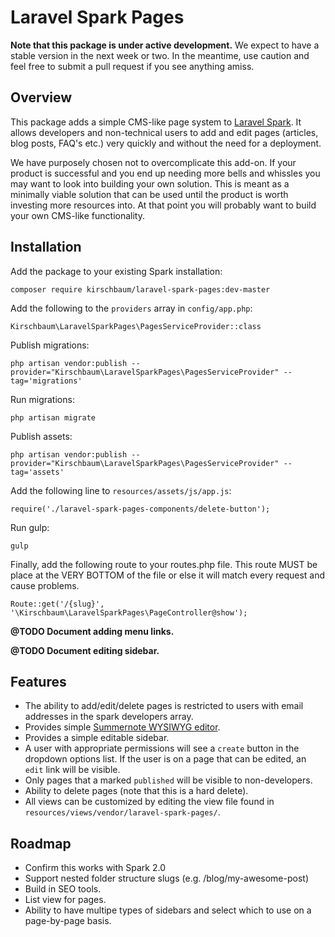 # Laravel Spark Pages

**Note that this package is under active development.** We expect to have a stable version in the next week or two. In the meantime, use caution and feel free to submit a pull request if you see anything amiss.

## Overview

This package adds a simple CMS-like page system to [Laravel Spark](https://spark.laravel.com/ "Laravel Spark"). It allows developers and non-technical users to add and edit pages (articles, blog posts, FAQ's etc.) very quickly and without the need for a deployment.

We have purposely chosen not to overcomplicate this add-on. If your product is successful and you end up needing more bells and whissles you may want to look into building your own solution. This is meant as a minimally viable solution that can be used until the product is worth investing more resources into. At that point you will probably want to build your own CMS-like functionality.

## Installation

Add the package to your existing Spark installation:

```
composer require kirschbaum/laravel-spark-pages:dev-master
```

Add the following to the `providers` array in `config/app.php`:

```
Kirschbaum\LaravelSparkPages\PagesServiceProvider::class
```

Publish migrations:

```
php artisan vendor:publish --provider="Kirschbaum\LaravelSparkPages\PagesServiceProvider" --tag='migrations'
```

Run migrations:

```
php artisan migrate
```

Publish assets:

```
php artisan vendor:publish --provider="Kirschbaum\LaravelSparkPages\PagesServiceProvider" --tag='assets'
```

Add the following line to `resources/assets/js/app.js`:

```
require('./laravel-spark-pages-components/delete-button');
```

Run gulp:

```
gulp
```

Finally, add the following route to your routes.php file.  This route MUST be place at the VERY BOTTOM of the file or else it will match every request and cause problems.

~~~
Route::get('/{slug}', '\Kirschbaum\LaravelSparkPages\PageController@show');
~~~

**@TODO Document adding menu links.**

**@TODO Document editing sidebar.**

## Features

* The ability to add/edit/delete pages is restricted to users with email addresses in the spark developers array.
* Provides simple [Summernote WYSIWYG editor](http://summernote.org/ "Summernote WYSIWYG editor").
* Provides a simple editable sidebar.
* A user with appropriate permissions will see a `create` button in the dropdown options list. If the user is on a page that can be edited, an `edit` link will be visible.
* Only pages that a marked `published` will be visible to non-developers.
* Ability to delete pages (note that this is a hard delete).
* All views can be customized by editing the view file found in `resources/views/vendor/laravel-spark-pages/`.

## Roadmap
* Confirm this works with Spark 2.0
* Support nested folder structure slugs (e.g. /blog/my-awesome-post)
* Build in SEO tools.
* List view for pages.
* Ability to have multipe types of sidebars and select which to use on a page-by-page basis.
